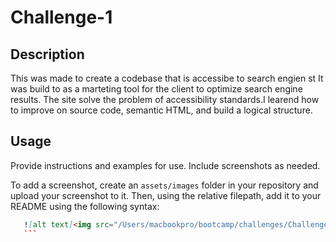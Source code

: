 # Challenge-1

## Description

This was made to create a codebase that is accessibe to search engien st
It was build to as a marteting tool for the client to optimize search engine results.
The site solve the problem of accessibility standards.I learend how to improve on source code, semantic HTML, and build a logical structure.

## Usage

Provide instructions and examples for use. Include screenshots as needed.

To add a screenshot, create an `assets/images` folder in your repository and upload your screenshot to it. Then, using the relative filepath, add it to your README using the following syntax:

 ```md
    ![alt text]<img src="/Users/macbookpro/bootcamp/challenges/Challenge-1/assets/images/screen shot 2022-08-17 at 10.32.35.png"
    ```


